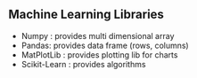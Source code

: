 ## Machine Learning Libraries

- Numpy : provides multi dimensional array
- Pandas: provides data frame (rows, columns)
- MatPlotLib : provides plotting lib for charts
- Scikit-Learn : provides algorithms  